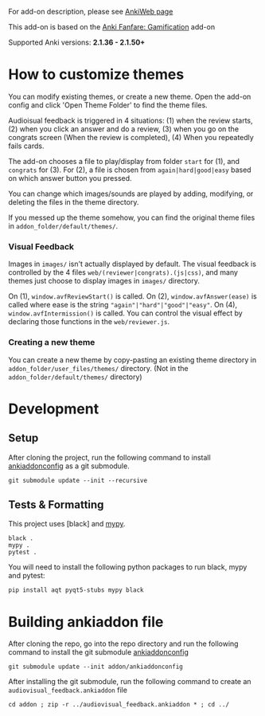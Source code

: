 For add-on description, please see [AnkiWeb page](https://ankiweb.net/shared/info/231569866)

This add-on is based on the [Anki Fanfare: Gamification](https://github.com/lovac42/Fanfare) add-on

Supported Anki versions: **2.1.36 - 2.1.50+**

# How to customize themes

You can modify existing themes, or create a new theme. Open the add-on config and click 'Open Theme Folder' to find the theme files.

Audioisual feedback is triggered in 4 situations:
(1) when the review starts,
(2) when you click an answer and do a review,
(3) when you go on the congrats screen (When the review is completed),
(4) When you repeatedly fails cards.

The add-on chooses a file to play/display from folder `start` for (1), and `congrats` for (3). For (2), a file is chosen from `again|hard|good|easy` based on which answer button you pressed.

You can change which images/sounds are played by adding, modifying, or deleting the files in the theme directory.

If you messed up the theme somehow, you can find the original theme files in `addon_folder/default/themes/`.

### Visual Feedback

Images in `images/` isn't actually displayed by default. The visual feedback is controlled by the 4 files `web/(reviewer|congrats).(js|css)`, and many themes just choose to display images in `images/` directory.

On (1), `window.avfReviewStart()` is called. On (2), `window.avfAnswer(ease)` is called where ease is the string `"again"|"hard"|"good"|"easy"`. On (4), `window.avfIntermission()` is called.
You can control the visual effect by declaring those functions in the `web/reviewer.js`.

### Creating a new theme

You can create a new theme by copy-pasting an existing theme directory in `addon_folder/user_files/themes/` directory. (Not in the `addon_folder/default/themes/` directory)

# Development

## Setup

After cloning the project, run the following command to install [ankiaddonconfig](https://github.com/BlueGreenMagick/ankiaddonconfig/) as a git submodule.

```
git submodule update --init --recursive
```

## Tests & Formatting

This project uses [black] and [mypy](https://github.com/python/mypy).

```
black .
mypy .
pytest .
```

You will need to install the following python packages to run black, mypy and pytest:

```
pip install aqt pyqt5-stubs mypy black
```

# Building ankiaddon file

After cloning the repo, go into the repo directory and run the following command to install the git submodule [ankiaddonconfig](https://github.com/BlueGreenMagick/ankiaddonconfig/)

```
git submodule update --init addon/ankiaddonconfig
```

After installing the git submodule, run the following command to create an `audiovisual_feedback.ankiaddon` file

```
cd addon ; zip -r ../audiovisual_feedback.ankiaddon * ; cd ../
```
